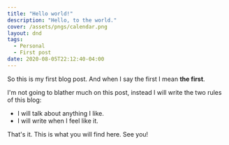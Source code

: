 ```yaml
---
title: "Hello world!"
description: "Hello, to the world."
cover: /assets/pngs/calendar.png
layout: dnd
tags:
  - Personal
  - First post
date: 2020-08-05T22:12:40-04:00
---
```


So this is my first blog post. And when I say the first I mean **the first**.

I'm not going to blather much on this post, instead I will write the two rules of this blog:

* I will talk about anything I like.
* I will write when I feel like it.

That's it. This is what you will find here. See you!
